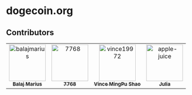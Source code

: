 # dogecoin.org

## Contributors

<!-- readme: contributors -start -->
<table>
<tr>
    <td align="center">
        <a href="https://github.com/balajmarius">
            <img src="https://avatars.githubusercontent.com/u/5159921?v=4" width="100;" alt="balajmarius"/>
            <br />
            <sub><b>Balaj Marius</b></sub>
        </a>
    </td>
    <td align="center">
        <a href="https://github.com/7768">
            <img src="https://avatars.githubusercontent.com/u/39715573?v=4" width="100;" alt="7768"/>
            <br />
            <sub><b>7768</b></sub>
        </a>
    </td>
    <td align="center">
        <a href="https://github.com/vince19972">
            <img src="https://avatars.githubusercontent.com/u/14227221?v=4" width="100;" alt="vince19972"/>
            <br />
            <sub><b>Vince MingPu Shao</b></sub>
        </a>
    </td>
    <td align="center">
        <a href="https://github.com/apple-juice">
            <img src="https://avatars.githubusercontent.com/u/2690724?v=4" width="100;" alt="apple-juice"/>
            <br />
            <sub><b>Julia </b></sub>
        </a>
    </td></tr>
</table>
<!-- readme: contributors -end -->
